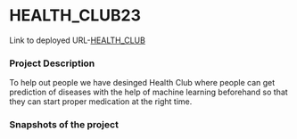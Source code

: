# HEALTH_CLUB23

Link to deployed URL-[HEALTH_CLUB](http://accessible-stove.surge.sh/)

### Project Description
To help out people we have desinged Health Club where people can get prediction of diseases with the help of machine learning beforehand so that they can start proper medication at the right time.

### Snapshots of the project




